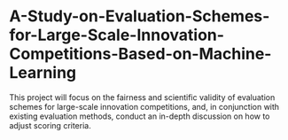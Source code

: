 # A-Study-on-Evaluation-Schemes-for-Large-Scale-Innovation-Competitions-Based-on-Machine-Learning
This project will focus on the fairness and scientific validity of evaluation schemes for large-scale innovation competitions, and, in conjunction with existing evaluation methods, conduct an in-depth discussion on how to adjust scoring criteria.
